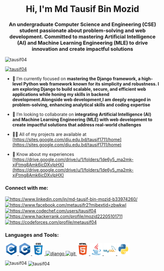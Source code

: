 <h1 align="center">Hi, I'm Md Tausif Bin Mozid</h1>
<h3 align="center">An undergraduate Computer Science and Engineering (CSE) student passionate about problem-solving and web development. Committed to mastering Artificial Intelligence (AI) and Machine Learning Engineering (MLE) to drive innovation and create impactful solutions</h3>

<p align="left"> <img src="https://komarev.com/ghpvc/?username=tausif04&label=Profile%20views&color=0e75b6&style=flat" alt="tausif04" /> </p>

<p align="left"> <a href="https://github.com/ryo-ma/github-profile-trophy"><img src="https://github-profile-trophy.vercel.app/?username=tausif04" alt="tausif04" /></a> </p>

- 🔭 I’m currently focused on **mastering the Django framework, a high-level Python web framework known for its simplicity and robustness. I am exploring Django to build scalable, secure, and efficient web applications while honing my skills in backend development.Alongside web development,I am deeply engaged in problem-solving, enhancing analytical skills and coding expertise**

- 👯 I’m looking to collaborate on **integrating Artificial Intelligence (AI) and Machine Learning Engineering (MLE) with web development to create impactful solutions that address real-world challenges**

- 👨‍💻 All of my projects are available at [https://sites.google.com/diu.edu.bd/tausif1711/home](https://sites.google.com/diu.edu.bd/tausif1711/home)

- 📄 Know about my experiences [https://drive.google.com/drive/u/1/folders/1de6y5_ma2mk-xjFtmg8Amk6jcDXvIpHX](https://drive.google.com/drive/u/1/folders/1de6y5_ma2mk-xjFtmg8Amk6jcDXvIpHX)

<h3 align="left">Connect with me:</h3>
<p align="left">
<a href="https://linkedin.com/in/https://www.linkedin.com/in/md-tausif-bin-mozid-b33974260/" target="blank"><img align="center" src="https://raw.githubusercontent.com/rahuldkjain/github-profile-readme-generator/master/src/images/icons/Social/linked-in-alt.svg" alt="https://www.linkedin.com/in/md-tausif-bin-mozid-b33974260/" height="30" width="40" /></a>
<a href="https://fb.com/https://www.facebook.com/metausifr2?mibextid=zbwkwl" target="blank"><img align="center" src="https://raw.githubusercontent.com/rahuldkjain/github-profile-readme-generator/master/src/images/icons/Social/facebook.svg" alt="https://www.facebook.com/metausifr2?mibextid=zbwkwl" height="30" width="40" /></a>
<a href="https://www.codechef.com/users/https://www.codechef.com/users/tausif04" target="blank"><img align="center" src="https://cdn.jsdelivr.net/npm/simple-icons@3.1.0/icons/codechef.svg" alt="https://www.codechef.com/users/tausif04" height="30" width="40" /></a>
<a href="https://www.hackerrank.com/https://www.hackerrank.com/profile/mozid22205101711" target="blank"><img align="center" src="https://raw.githubusercontent.com/rahuldkjain/github-profile-readme-generator/master/src/images/icons/Social/hackerrank.svg" alt="https://www.hackerrank.com/profile/mozid22205101711" height="30" width="40" /></a>
<a href="https://codeforces.com/profile/https://codeforces.com/profile/metausif04" target="blank"><img align="center" src="https://raw.githubusercontent.com/rahuldkjain/github-profile-readme-generator/master/src/images/icons/Social/codeforces.svg" alt="https://codeforces.com/profile/metausif04" height="30" width="40" /></a>
</p>

<h3 align="left">Languages and Tools:</h3>
<p align="left"> <a href="https://www.cprogramming.com/" target="_blank" rel="noreferrer"> <img src="https://raw.githubusercontent.com/devicons/devicon/master/icons/c/c-original.svg" alt="c" width="40" height="40"/> </a> <a href="https://www.w3schools.com/cpp/" target="_blank" rel="noreferrer"> <img src="https://raw.githubusercontent.com/devicons/devicon/master/icons/cplusplus/cplusplus-original.svg" alt="cplusplus" width="40" height="40"/> </a> <a href="https://www.w3schools.com/css/" target="_blank" rel="noreferrer"> <img src="https://raw.githubusercontent.com/devicons/devicon/master/icons/css3/css3-original-wordmark.svg" alt="css3" width="40" height="40"/> </a> <a href="https://www.djangoproject.com/" target="_blank" rel="noreferrer"> <img src="https://cdn.worldvectorlogo.com/logos/django.svg" alt="django" width="40" height="40"/> </a> <a href="https://git-scm.com/" target="_blank" rel="noreferrer"> <img src="https://www.vectorlogo.zone/logos/git-scm/git-scm-icon.svg" alt="git" width="40" height="40"/> </a> <a href="https://www.w3.org/html/" target="_blank" rel="noreferrer"> <img src="https://raw.githubusercontent.com/devicons/devicon/master/icons/html5/html5-original-wordmark.svg" alt="html5" width="40" height="40"/> </a> <a href="https://www.java.com" target="_blank" rel="noreferrer"> <img src="https://raw.githubusercontent.com/devicons/devicon/master/icons/java/java-original.svg" alt="java" width="40" height="40"/> </a> <a href="https://www.mysql.com/" target="_blank" rel="noreferrer"> <img src="https://raw.githubusercontent.com/devicons/devicon/master/icons/mysql/mysql-original-wordmark.svg" alt="mysql" width="40" height="40"/> </a> <a href="https://www.python.org" target="_blank" rel="noreferrer"> <img src="https://raw.githubusercontent.com/devicons/devicon/master/icons/python/python-original.svg" alt="python" width="40" height="40"/> </a> </p>

<p><img align="left" src="https://github-readme-stats.vercel.app/api/top-langs?username=tausif04&show_icons=true&locale=en&layout=compact" alt="tausif04" /></p>

<p>&nbsp;<img align="center" src="https://github-readme-stats.vercel.app/api?username=tausif04&show_icons=true&locale=en" alt="tausif04" /></p>

